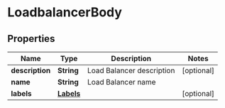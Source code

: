 # LoadbalancerBody

## Properties
Name | Type | Description | Notes
------------ | ------------- | ------------- | -------------
**description** | **String** | Load Balancer description |  [optional]
**name** | **String** | Load Balancer name | 
**labels** | [**Labels**](Labels.md) |  |  [optional]
